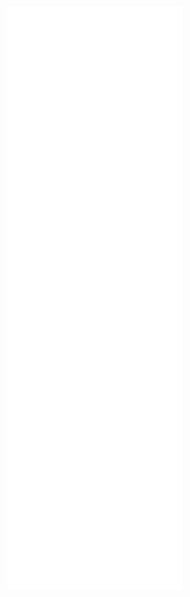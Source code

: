 <!-- **m-lamonaca/m-lamonaca** is a ✨ _special_ ✨ repository because its `README.md` (this file) appears on your GitHub profile. -->

![metrics](./github-metrics.svg)
